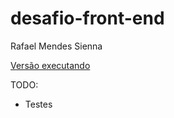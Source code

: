 # desafio-front-end

Rafael Mendes Sienna

[Versão executando](https://dl.dropboxusercontent.com/u/6825872/desafio-front-end/index.html)


TODO:
- Testes